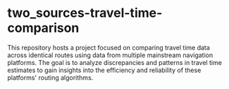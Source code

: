 # two_sources-travel-time-comparison
This repository hosts a project focused on comparing travel time data across identical routes using data from multiple mainstream navigation platforms. The goal is to analyze discrepancies and patterns in travel time estimates to gain insights into the efficiency and reliability of these platforms' routing algorithms.

